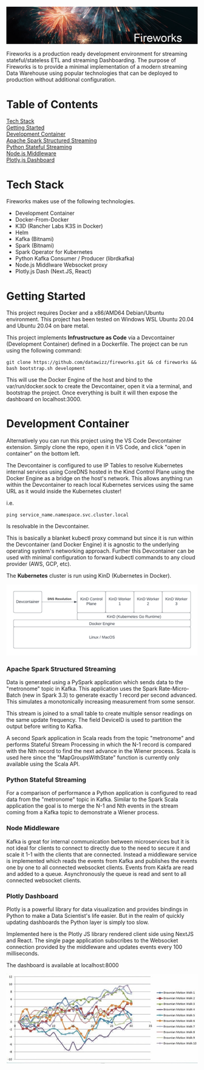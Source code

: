 
![Screenshot](static/images/fireworks_banner.png)

Fireworks is a production ready development environment for streaming stateful/stateless ETL and streaming Dashboarding. The purpose of Fireworks is to provide a minimal implementation of a modern streaming Data Warehouse using popular technologies that can be deployed to production without additional configuration.

# Table of Contents  

[Tech Stack](#tech-stack)  
[Getting Started](#getting-started)  
[Development Container](#development-container)  
[Apache Spark Structured Streaming](#apache-spark-structured-streaming)  
[Python Stateful Streaming](#python-stateful-streaming)  
[Node.js Middleware](#node-middleware)  
[Plotly.js Dashboard](#plotly-dashboard)  

# Tech Stack

Fireworks makes use of the following technologies.

* Development Container
* Docker-From-Docker
* K3D (Rancher Labs K3S in Docker)
* Helm
* Kafka (Bitnami)
* Spark (Bitnami)
* Spark Operator for Kubernetes
* Python Kafka Consumer / Producer (librdkafka)
* Node.js Middlware Websocket proxy
* Plotly.js Dash (Next.JS, React)

# Getting Started

This project requires Docker and a x86/AMD64 Debian/Ubuntu environment. This project has been tested on Windows WSL Ubuntu 20.04 and Ubuntu 20.04 on bare metal.

This project implements **Infrustructure as Code** via a Devcontainer (Development Container) defined in a Dockerfile. The project can be run using the following command:

```
git clone https://github.com/datawizz/fireworks.git && cd fireworks && bash bootstrap.sh development
```

This will use the Docker Engine of the host and bind to the var/run/docker.sock to create the Devcontainer, open it via a terminal, and bootstrap the project. Once everything is built it will then expose the dashboard on localhost:3000.

# Development Container

Alternatively you can run this project using the VS Code Devcontainer extension. Simply clone the repo, open it in VS Code, and click "open in container" on the bottom left.

The Devcontainer is configured to use IP Tables to resolve Kubernetes internal services using CoreDNS hosted in the Kind Control Plane using the Docker Engine as a bridge on the host's network. This allows anything run within the Devcontainer to reach local Kubernetes services using the same URL as it would inside the Kubernetes cluster!

i.e.

```
ping service_name.namespace.svc.cluster.local
```

Is resolvable in the Devcontainer.

This is basically a blanket kubectl proxy command but since it is run within the Devcontainer (and Docker Engine) it is agnostic to the underlying operating system's networking approach. Further this Devcontainer can be used with minimal configuration to forward kubectl commands to any cloud provider (AWS, GCP, etc).

The **Kubernetes** cluster is run using KinD (Kubernetes in Docker).

![Screenshot](static/images/stack.png)

### Apache Spark Structured Streaming

Data is generated using a PySpark application which sends data to the "metronome" topic in Kafka. This application uses the Spark Rate-Micro-Batch (new in Spark 3.3) to generate exactly 1 record per second advanced. This simulates a monotonically increasing measurement from some sensor.

This stream is joined to a small table to create multiple sensor readings on the same update frequency. The field DeviceID is used to partition the output before writing to Kafka.

A second Spark application in Scala reads from the topic "metronome" and performs Stateful Stream Processing in which the N-1 record is compared with the Nth record to find the next advance in the Wiener process. Scala is used here since the "MapGroupsWithState" function is currently only available using the Scala API.

### Python Stateful Streaming

For a comparison of performance a Python application is configured to read data from the "metronome" topic in Kafka. Similar to the Spark Scala application the goal is to merge the N-1 and Nth events in the stream coming from a Kafka topic to demonstrate a Wiener process.

### Node Middleware

Kafka is great for internal communication between microservices but it is not ideal for clients to connect to directly due to the need to secure it and scale it 1-1 with the clients that are connected. Instead a middleware service is implemented which reads the events from Kafka and publishes the events one by one to all connected websocket clients. Events from Kakfa are read and added to a queue. Asynchronously the queue is read and sent to all connected websocket clients.

### Plotly Dashboard

Plotly is a powerful library for data visualization and provides bindings in Python to make a Data Scientist's life easier. But in the realm of quickly updating dashboards the Python layer is simply too slow.

Implemented here is the Plotly JS library rendered client side using NextJS and React. The single page application subscribes to the Websocket connection provided by the middleware and updates events every 100 milliseconds.

The dashboard is available at localhost:8000

![Screenshot](images/dashboard.gif)
